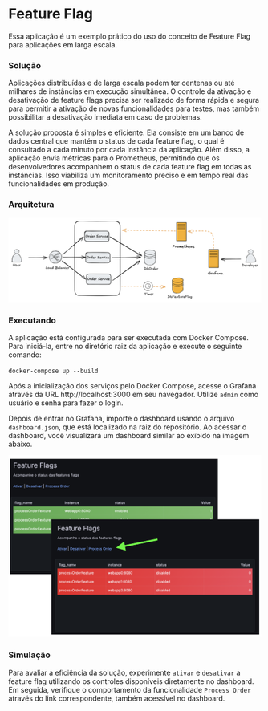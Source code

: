 # Feature Flag
Essa aplicação é um exemplo prático do uso do conceito de Feature Flag para aplicações em larga escala.

### Solução
Aplicações distribuídas e de larga escala podem ter centenas ou até milhares de instâncias em execução simultânea. O controle da ativação e desativação de feature flags precisa ser realizado de forma rápida e segura para permitir a ativação de novas funcionalidades para testes, mas também possibilitar a desativação imediata em caso de problemas.

A solução proposta é simples e eficiente. Ela consiste em um banco de dados central que mantém o status de cada feature flag, o qual é consultado a cada minuto por cada instância da aplicação. Além disso, a aplicação envia métricas para o Prometheus, permitindo que os desenvolvedores acompanhem o status de cada feature flag em todas as instâncias. Isso viabiliza um monitoramento preciso e em tempo real das funcionalidades em produção.
### Arquitetura
![Architecture](documentation/images/architecture.png)

### Executando
A aplicação está configurada para ser executada com Docker Compose. Para iniciá-la, entre no diretório raiz da aplicação e execute o seguinte comando:

`
docker-compose up --build
`

Após a inicialização dos serviços pelo Docker Compose, acesse o Grafana através da URL http://localhost:3000 em seu navegador. Utilize `admin` como usuário e senha para fazer o login. 

Depois de entrar no Grafana, importe o dashboard usando o arquivo `dashboard.json`, que está localizado na raiz do repositório. Ao acessar o dashboard, você visualizará um dashboard similar ao exibido na imagem abaixo.

![Architecture](documentation/images/dashboard_04.png)

### Simulação
Para avaliar a eficiência da solução, experimente `ativar` e `desativar` a feature flag utilizando os controles disponíveis diretamente no dashboard. Em seguida, verifique o comportamento da funcionalidade `Process Order` através do link correspondente, também acessível no dashboard.


